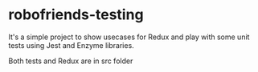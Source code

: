 # robofriends-testing
It's a simple project to show usecases for Redux and play with some unit tests using Jest and Enzyme libraries.

Both tests and Redux are in src folder
